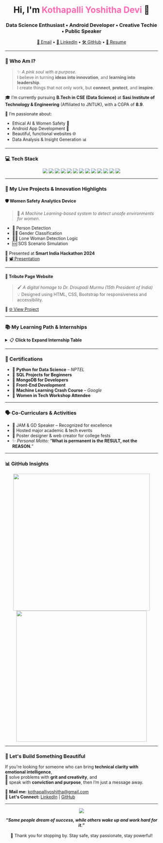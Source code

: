 <h1 align="center">Hi, I'm <span style="color:#ff69b4;">Kothapalli Yoshitha Devi</span> 🌷</h1>
<h3 align="center">Data Science Enthusiast • Android Developer • Creative Techie • Public Speaker</h3>

<p align="center">
  <a href="mailto:kothapalliyoshitha@gmail.com">📧 Email</a> •
  <a href="https://www.linkedin.com/in/yoshitha-kothapalli-070520280/">💼 LinkedIn</a> •
  <a href="https://github.com/yoshitha2005">🛠 GitHub</a> •
  <a href="https://drive.google.com/file/d/1ebPH2sAOAtFfX8gQGmQFSE6qKGi2mxXP/view?usp=drive_link">📄 Resume</a>
</p>

---

### 🌟 Who Am I?

> ✨ *A pink soul with a purpose.*  
> I believe in turning **ideas into innovation**, and **learning into leadership**.  
> I create things that not only work, but **connect**, **protect**, and **inspire**.

🎓 I’m currently pursuing **B.Tech in CSE (Data Science)** at **Sasi Institute of Technology & Engineering** (Affiliated to JNTUK), with a CGPA of **8.9**.

🌱 I’m passionate about:
- Ethical AI & Women Safety 💪
- Android App Development 📱
- Beautiful, functional websites 🌐
- Data Analysis & Insight Generation 📊

---

### 💻 Tech Stack

<p align="center">
  <img src="https://img.shields.io/badge/-Python-3776AB?style=for-the-badge&logo=python&logoColor=white"/>
  <img src="https://img.shields.io/badge/-C-00599C?style=for-the-badge&logo=c&logoColor=white"/>
  <img src="https://img.shields.io/badge/-Java-ED8B00?style=for-the-badge&logo=java&logoColor=white"/>
  <img src="https://img.shields.io/badge/-HTML5-E34F26?style=for-the-badge&logo=html5&logoColor=white"/>
  <img src="https://img.shields.io/badge/-CSS3-1572B6?style=for-the-badge&logo=css3&logoColor=white"/>
  <img src="https://img.shields.io/badge/-JavaScript-F7DF1E?style=for-the-badge&logo=javascript&logoColor=black"/>
  <img src="https://img.shields.io/badge/-Bootstrap-563D7C?style=for-the-badge&logo=bootstrap&logoColor=white"/>
  <img src="https://img.shields.io/badge/-MySQL-4479A1?style=for-the-badge&logo=mysql&logoColor=white"/>
  <img src="https://img.shields.io/badge/-MongoDB-4EA94B?style=for-the-badge&logo=mongodb&logoColor=white"/>
  <img src="https://img.shields.io/badge/-Android-3DDC84?style=for-the-badge&logo=android&logoColor=white"/>
  <img src="https://img.shields.io/badge/-Jupyter-F37626?style=for-the-badge&logo=jupyter&logoColor=white"/>
  <img src="https://img.shields.io/badge/-VSCode-007ACC?style=for-the-badge&logo=visual-studio-code&logoColor=white"/>
  <img src="https://img.shields.io/badge/-GitHub-181717?style=for-the-badge&logo=github&logoColor=white"/>
</p>

---

### 🚀 My Live Projects & Innovation Highlights

#### 🛡️ Women Safety Analytics Device
> 🔬 *A Machine Learning-based system to detect unsafe environments for women.*

- 🧠 Person Detection  
- 🙎‍♀️ Gender Classification  
- 🚶‍♀️ Lone Woman Detection Logic  
- 🆘 SOS Scenario Simulation  

📌 Presented at **Smart India Hackathon 2024**  
🔗 [📽️ Presentation](https://docs.google.com/presentation/d/1k5ON3S8tvLCLpuRZA-Ez_KeAW7Zfm5Yl)

---

#### 🌸 Tribute Page Website

> 🖌️ *A digital homage to Dr. Droupadi Murmu (15th President of India)*  
> 💡 Designed using HTML, CSS, Bootstrap for responsiveness and accessibility.

🔗 [🌐 View Project](https://drive.google.com/file/d/13Abvaj5taj8gsh6QUv6r1EZOHh4ktjk3/view)

---

### 📚 My Learning Path & Internships

<details>
  <summary>📋 <strong>Click to Expand Internship Table</strong></summary><br>

| Role                          | Organization         | Responsibilities                                          |
|-------------------------------|----------------------|-----------------------------------------------------------|
| 💻 Android Dev Intern         | Google x AICTE       | App Design, Activities, UI Components                     |
| 🧠 AI-ML Virtual Intern       | Google x AICTE       | ML Pipelines, Preprocessing, Algorithms                   |
| 📊 ML Intern                  | SkillDzire           | Regression & Classification Model Implementation          |
| 📱 Android Intern             | India Edu Program    | Modular App Development, Navigation UI                    |

</details>

---

### 🏅 Certifications

- 📜 **Python for Data Science** – *NPTEL*  
- 📜 **SQL Projects for Beginners**  
- 📜 **MongoDB for Developers**  
- 📜 **Front-End Development**  
- 📜 **Machine Learning Crash Course** – *Google*  
- 📜 **Women in Tech Workshop Attendee**

---

### 🗣️ Co-Curriculars & Activities

- 🥇 JAM & GD Speaker – Recognized for excellence  
- 🎤 Hosted major academic & tech events  
- 🎨 Poster designer & web creator for college fests  
- ✨ *Personal Motto:* “**What is permanent is the RESULT, not the REASON.**”

---

### 📊 GitHub Insights

<p align="center">
  <img src="https://github-readme-stats.vercel.app/api?username=yoshitha2005&show_icons=true&theme=radical" width="450"/>
  <img src="https://github-readme-streak-stats.herokuapp.com/?user=yoshitha2005&theme=radical" width="430"/>
</p>

---

### 🤝 Let's Build Something Beautiful

If you're looking for someone who can bring **technical clarity with emotional intelligence**,  
🎯 solve problems with **grit and creativity**, and  
📣 speak with **conviction and purpose**, then I’m just a message away.

🔗 **Mail me:** kothapalliyoshitha@gmail.com  
🔗 **Let's Connect:** [LinkedIn](https://linkedin.com/in/yoshitha-kothapalli) | [GitHub](https://github.com/yoshitha2005)

---

<p align="center">
  <img src="https://readme-typing-svg.demolab.com?font=Pacifico&pause=1000&color=F77EB9&center=true&vCenter=true&width=500&lines=Thank+you+for+visiting+my+profile!;Wishing+you+a+pink+and+powerful+day+%F0%9F%8C%B7%F0%9F%92%97" />
</p>


<p align="center">
  <b><i>“Some people dream of success, while others wake up and work hard for it.”</i></b> <br><br>
  💖 Thank you for stopping by. Stay safe, stay passionate, stay powerful!
</p>


